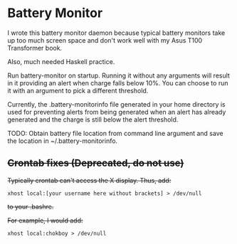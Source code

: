 Battery Monitor
=====

I wrote this battery monitor daemon because typical battery monitors take up too much screen space and don't work well with my Asus T100 Transformer book.

Also, much needed Haskell practice.

Run battery-monitor on startup. Running it without any arguments will result in it providing an alert when charge falls below 10%. You can choose to run it with an argument to pick a different threshold.

Currently, the .battery-monitorinfo file generated in your home directory is used for preventing alerts from being generated when an alert has already generated and the charge is still below the alert threshold.

TODO: Obtain battery file location from command line argument and save the location in ~/.battery-monitorinfo.

~~Crontab fixes (Deprecated, do not use)~~
-----

~~Typically crontab can't access the X display. Thus, add:~~
    
    xhost local:[your username here without brackets] > /dev/null

~~to your .bashrc.~~

~~For example, I would add:~~
    
    xhost local:chokboy > /dev/null

